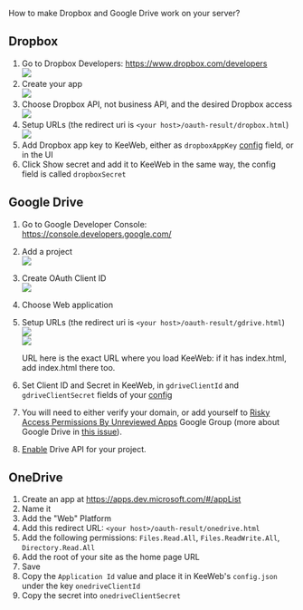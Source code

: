 How to make Dropbox and Google Drive work on your server?
## Dropbox

1. Go to Dropbox Developers: https://www.dropbox.com/developers  
   <img src="https://habrastorage.org/files/476/46a/e60/47646ae607ac48188fecb5ac3fc842c7.png"/>
2. Create your app  
   <img src="https://habrastorage.org/files/d33/233/587/d33233587d134e0bb130ad08e66a4405.png"/>
3. Choose Dropbox API, not business API, and the desired Dropbox access  
   <img src="https://habrastorage.org/files/100/dbb/0af/100dbb0afdf84635b834366a8b558ef9.png"/>
4. Setup URLs (the redirect uri is `<your host>/oauth-result/dropbox.html`)  
   <img src="https://habrastorage.org/files/6c3/1de/8e3/6c31de8e307545eb99d4a938bb65362c.png"/>
5. Add Dropbox app key to KeeWeb, either as `dropboxAppKey` [config](Configuration#json-app-config) field, or in the UI
6. Click Show secret and add it to KeeWeb in the same way, the config field is called `dropboxSecret`

## Google Drive

1. Go to Google Developer Console: https://console.developers.google.com/
2. Add a project  
   <img src="https://habrastorage.org/files/f25/825/dd0/f25825dd0beb4f6ebe0e20a083406363.png"/>
3. Create OAuth Client ID  
   <img src="https://habrastorage.org/files/4b4/8e8/fbb/4b48e8fbb1e04c95910bcdb4e993861d.png"/>
4. Choose Web application  
5. Setup URLs (the redirect uri is `<your host>/oauth-result/gdrive.html`)  
   <img src="https://habrastorage.org/files/8fb/e84/e08/8fbe84e08cfd4fdc987cd3b430d030ee.png"/>  
   <img src="https://habrastorage.org/files/df5/26a/064/df526a0649c9493aa1dffd3e0454f96c.png"/>

   URL here is the exact URL where you load KeeWeb: if it has index.html, add index.html there too.
6. Set Client ID and Secret in KeeWeb, in `gdriveClientId` and `gdriveClientSecret` fields of your [config](Configuration#json-app-config)
7. You will need to either verify your domain, or add yourself to [Risky Access Permissions By Unreviewed Apps](https://groups.google.com/forum/#!forum/risky-access-by-unreviewed-apps) Google Group (more about Google Drive in [this issue](https://github.com/keeweb/keeweb/issues/667)).
8. [Enable](https://console.developers.google.com/apis/library) Drive API for your project.

## OneDrive

1. Create an app at https://apps.dev.microsoft.com/#/appList
2. Name it
3. Add the "Web" Platform
4. Add this redirect URL: `<your host>/oauth-result/onedrive.html`
5. Add the following permissions: `Files.Read.All`, `Files.ReadWrite.All`, `Directory.Read.All`
6. Add the root of your site as the home page URL
7. Save
8. Copy the `Application Id` value and place it in KeeWeb's `config.json` under the key `onedriveClientId`
8. Copy the secret into `onedriveClientSecret`